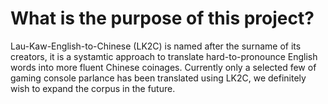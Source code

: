 # What is the purpose of this project?
Lau-Kaw-English-to-Chinese (LK2C) is named after the surname of its creators, it is a systamtic approach to translate hard-to-pronounce
English words into more fluent Chinese coinages. Currently only a selected few of gaming console parlance has been translated using LK2C, 
we definitely wish to expand the corpus in the future.
